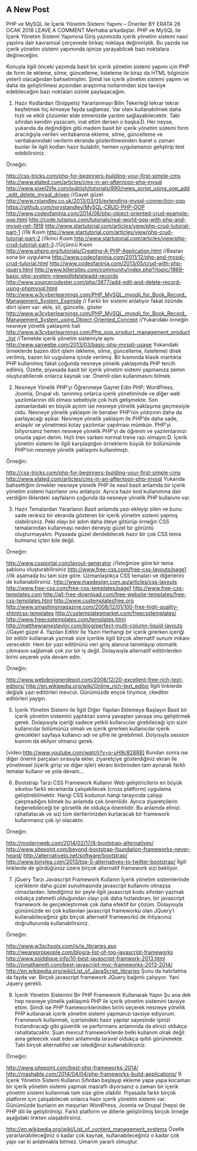 ## A New Post

PHP ve MySQL ile İçerik Yönetim Sistemi Yapımı – Öneriler
BY ERATA	26 OCAK 2018  LEAVE A COMMENT
Merhaba arkadaşlar. PHP ve MySQL ile İçerik Yönetim Sistemi Yapımına Giriş yazımızda içerik yönetim sistemi nasıl yapılıra dair kavramsal çerçevede birkaç noktaya değinmiştik. Bu yazıda ise içerik yönetim sistemi yapımında işinize yarayabilcek bazı noktalara değineceğim.

Konuyla ilgili önceki yazımda basit bir içerik yönetim sistemi yapımı için PHP de form ile ekleme, silme, güncelleme, listeleme ile biraz da HTML bilginizin yeterli olacağından bahsetmiştim. Şimdi ise içerik yönetim sistemi yapımı ve daha da geliştirilmesi açısından araştırma notlarımdan size tavsiye edebileceğim bazı noktaları sizinle paylaşacağım.

1. Hazır Kodlardan (Snippets) Yararlanmayı Bilin
Tekerleği tekrar tekrar keşfetmek hiç kimseye fayda sağlamaz. Var olanı kullanabilmek daha hızlı ve etkili çözümler elde etmenizde yardım sağlayabilecektir. Tabi sıfırdan kendim yazacam, inat ettim dersen o başka:D. Her neyse, yukarıda da değindiğim gibi madem basit bir içerik yönetim sistemi form aracılığıyla verileri veritabanına ekleme, silme, güncelleme ve veritabanındaki verilerin ekranda gösterilmesinden ibaret o zaman bunlar ile ilgili kodları hazır bulabilir, hemen uygulamanızı geliştirip test edebilirsiniz.

Örneğin:

http://css-tricks.com/php-for-beginners-building-your-first-simple-cms
http://www.elated.com/articles/cms-in-an-afternoon-php-mysql
http://www.pixel2life.com/publish/tutorials/890/news_script_using_oop_add_edit_delete_mysql_driven //Gayet güzel
http://www.rstandley.co.uk/2013/03/05/extending-mysql-connection-oop
https://github.com/rorystandley/MySQL-CRUD-PHP-OOP
http://www.codeofaninja.com/2014/06/php-object-oriented-crud-example-oop.html
http://code.tutsplus.com/tutorials/real-world-oop-with-php-and-mysql–net-1918
http://www.startutorial.com/articles/view/php-crud-tutorial-part-1  //İlk Kısım
http://www.startutorial.com/articles/view/php-crud-tutorial-part-2  //İkinci Kısım
http://www.startutorial.com/articles/view/php-crud-tutorial-part-3  //Üçüncü Kısım
http://www.phpro.org/tutorials/Creating-A-PHP-Application.html  //Baştan sona bir uygulama
http://www.codeofaninja.com/2011/12/php-and-mysql-crud-tutorial.html
http://www.codeofaninja.com/2013/05/crud-with-php-jquery.html
http://www.killersites.com/community/index.php?/topic/1969-basic-php-system-vieweditdeleteadd-records
http://www.sourcecodester.com/php/3877/add-edit-and-delete-record-using-phpmysql.html
http://www.w3cyberlearnings.com/PHP_MySQL_mysqli_for_Book_Record_Management_System_Example // Farklı bir sistemi anlatıyor fakat özünde dört işlem var: ekle, sil, güncelle, göster
http://www.w3cyberlearnings.com/PHP_MySQL_mysqli_for_Book_Record_Management_System_using_Object-Oriented_Concept  //Yukarıdaki örneğin nesneye yönelik yaklaşımlı hali
http://www.w3cyberlearnings.com/Php_oop_product_management_product_list //Temelde içerik yönetim sistemiyle aynı
http://www.sanwebe.com/2013/03/basic-php-mysqli-usage
Yukarıdaki örneklerde bazen dört işlem (ekleme, silme, güncelleme, listeleme) direk verilmiş, bazen bir uygulama içinde verilmiş. Bir kısmında klasik mantıkta PHP kullanılmış fakat çoğunda nesneye yönelik yaklaşımda PHP tercih edilmiş. Özetle, piyasada basit bir içerik yönetim sistemi yapmanıza zemin oluşturabilecek onlarca kaynak var. Önemli olan kullanmasını bilmek.

2. Nesneye Yönelik PHP’yi Öğrenmeye Gayret Edin
PHP; WordPress, Joomla, Drupal vb. tanınmış onlarca içerik yönetiminde ve diğer web yazılımlarının dili olması sebebiyle çok hızlı gelişmekte. Son zamanlardaki en büyük açılım ise nesneye yönelik yaklaşıma geçmesiyle oldu. Nesneye yönelik yaklaşım ile beraber PHP’nin yıldızının daha da parlayacağı aşikar. Nesneye yönelik yaklaşım ile PHP’de daha sade, anlaşılır ve yönetmesi kolay yazılımlar yapılması mümkün. PHP’yi biliyorsanız hemen nesneye yönelik PHP’yi de öğrenin ve yazılımlarınızı onunla yapın derim. Hızlı tren varken normal trene razı olmayın:D. İçerik yönetim sistemi ile ilgili karşılaştığım örneklerin büyük bir bölümünde PHP’nin nesneye yönelik yaklaşımı kullanılmıştı.

Örneğin:

http://css-tricks.com/php-for-beginners-building-your-first-simple-cms
http://www.elated.com/articles/cms-in-an-afternoon-php-mysql
Yukarıda bahsettiğim örnekler nesneye yönelik PHP ile nasıl basit anlamda bir içerik yönetim sistemi hazırlanır onu anlatıyor. Ayrıca hazır kod kullanımına dair verdiğim liklerdeki sayfaların çoğunda da nesneye yönelik PHP kullanımı var.

3. Hazır Temalardan Yararlanın
Basit anlamda yazı ekleyip silen ve bunu sade renksiz bir ekranda gösteren bir içerik yönetim sistemi yapmış olabilirsiniz. Peki olayı bir adım daha öteye götürüp örneğin CSS temalarından kullanmayı neden deneyip güzel bir görüntü oluşturmayalım. Piyasada güzel denilebilecek hazır bir çok CSS tema bulmanız içten bile değil.

Örneğin: 

http://www.cssportal.com/layout-generator  //İsteğinize göre bir tema şablonu oluşturabilirsiniz
http://www.free-css.com/free-css-layouts/page1  //ilk aşamada bu tam size göre. Uzmanlaştıkça CSS temaları ve diğerlerini de kullanabilirsiniz.
http://www.maxdesign.com.au/articles/css-layouts
http://www.free-css.com/free-css-templates/page1
http://www.free-css-templates.com
http://all-free-download.com/free-website-templates/free-css-templates.html
http://www.csstemplatesfree.org
http://www.smashingmagazine.com/2008/12/01/100-free-high-quality-xhtmlcss-templates
http://csstemplatesmarket.com/freecsstemplates/
http://www.freecsstemplates.com/templates.html
http://matthewjamestaylor.com/blog/perfect-multi-column-liquid-layouts  //Gayet güzel
4. Yazıları Editör İle Yazın
Herhangi bir içerik girerken içeriği bir editör kullanarak yazmak size içerikle ilgili birçok alternatif sunum imkanı verecektir. Hem bir yazı editörünü veri giriş alanına tanımlayıp otomatik çıkmasını sağlamak çok zor bir iş değil. Dolayısıyla alternatif editörlerden birini seçerek yola devam edin.

Örneğin:

http://www.webdesignerdepot.com/2008/12/20-excellent-free-rich-text-editors/
http://en.wikipedia.org/wiki/Online_rich-text_editor
İlgili linklerde değişik yazı editörleri mevcut. Günümüzde ençok tinymce, ckeditor editörleri yaygın.

5. İçerik Yönetim Sistemi ile İlgili Diğer Yapıları Eklemeye Başlayın
Basit bir içerik yönetim sistemini yaptıktan sonra yavaştan yavaşa onu geliştirmek gerek. Dolayısıyla içeriği sadece yetkili kullanıcılar girebileceği için sizin kullanıcılar bölümünüz olmalı ve içerik girerken kullanıcılar içerik girecekleri sayfaya kullanıcı adı ve şifre ile girebilmeli. Dolyısıyla session kısmını da  ekliyor olmanız gerek.

[video:http://www.youtube.com/watch?v=p-uH9c828R8]
Bundan sonra ise diğer önemli parçaları sırasıyla ekler, ziyaretçiye gösterdiğiniz ekran ile yönetimsel (içerik girişi ve diğer işler) ekranı birbirinden tam ayırarak farklı temalar kullanır ve yola devam…

6.  Bootstrap Tarzı CSS Framework Kullanın
Web geliştiricilerin en büyük sıkıntısı farklı ekranlarda çalışabilecek (cross platform) uygulama geliştirebilmektir. Hangi CSS kodunun hangi tarayıcıda çalışıp çalışmadığını bilmek bu anlamda çok önemlidir. Ayrıca ziyaretçilerin beğenebileceği bir görsellik de oldukça önemlidir. Bu anlamda elinizi rahatlatacak ve sizi tüm dertlerinizden kurtaracak bir framework kullanmanız çok iyi olacaktır.

Örneğin:

http://modernweb.com/2014/02/17/8-bootstrap-alternatives/
http://www.sitepoint.com/beyond-bootstrap-foundation-frameworks-never-heard/
http://alternativeto.net/software/bootstrap/
http://www.tonylea.com/2013/top-5-alternatives-to-twitter-bootstrap/
İlgili linklerde de gördüğünüz üzere birçok alternatif framework sizi bekliyor.

7.  jQuery Tarzı Javascript Framework Kullanın
İçerik yönetim sistemlerinde içeriklerin daha güzel sunulmasında javascript kullanımı olmazsa olmazlardan. İstediğimiz bir şeyle ilgili javascript kodu sıfırdan yazmak oldukça zahmetli olduğundan olayı çok daha hızlandıran, bir javascript framework ile gerçekleştirmek çok daha efektif bir çözüm. Dolayısıyla günümüzde en çok kullanılan javascript frameworkü  olan JQuery’i kullanabileceğiniz gibi birçok alternatif frameworkü de ihtiyacınız doğrulturunda kullanabilirsiniz.

Örneğin:

http://www.w3schools.com/js/js_libraries.asp
http://wearepropeople.com/blog/a-list-of-top-javascript-frameworks
http://www.ssiddique.info/10-best-javascript-framwork-2013.html
http://jonathanmh.com/best-javascript-mvc-frameworks-2013-2014/
http://en.wikipedia.org/wiki/List_of_JavaScript_libraries
Şunu da hatırlatma da fayda var. Birçok javascript framework JQuery bağımlı çalışıyor. Yani Jquery gerekli.

8. İçerik Yönetim Sistemini Bir PHP Framework Kullanarak Yapın
Şu ana dek hep nesneye yönelik yaklaşımlı PHP ile içerik yönetim sistemini tavsiye ettim. Şimdi ise PHP frameworklerinden birini seçerek nesneye yönelik PHP kullanarak içerik yönetim sistemi yapmanızı tavsiye ediyorum. Framework kullanmak, içerisindeki hazır yapılar sayesinde işinizi hızlandıracağı gibi güvenlik ve performans anlamında da elinizi oldukça rahatlatacaktır. Şuan mevcut frameworklerde belki kullanım olrak değil ama geleecek vaat eden anlamında laravel oldukça ışıltılı görünmekte. Tabi birçok alternatifini var istediğinizi kullanabilirsiniz.

Örneğin:

http://www.sitepoint.com/best-php-frameworks-2014/
http://mashable.com/2014/04/04/php-frameworks-build-applications/
9. İçerik Yönetim Sistemi Kullanın
Sıfırdan başlayıp ekleme yapa yapa kocaman bir içerik yönetim sistemi yapmak masraflı diyorsanız o zaman bir içerik yönetim sistemi kullanmak tam size göre olabilir. Piyasada farklı birçok platform için çalışabilecek onlarca hazır içerik yönetim sistemi var. Günümüzde bunların en meşurları WordPress, Joomla ve Drupal (hepsi de PHP dili ile geliştirilmiş). Farklı platform ve dillerle geliştirilmiş birçok örneğe aşağıdaki  linkten ulaşabilirsiniz.

http://en.wikipedia.org/wiki/List_of_content_management_systems
Özetle yararlanabileceğiniz o kadar çok kaynak, kullanabileceğiniz o kadar çok yapı var ki anlatmakla bitmez.
Umarım yararlı olmuştur.
